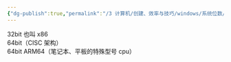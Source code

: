 ```yaml
---
{"dg-publish":true,"permalink":"/3 计算机/创建、效率与技巧/windows/系统位数/","title":"系统位数"}
---
```



32bit 也叫 x86  
64bit（CISC 架构）  
64bit ARM64（笔记本、平板的特殊型号 cpu）